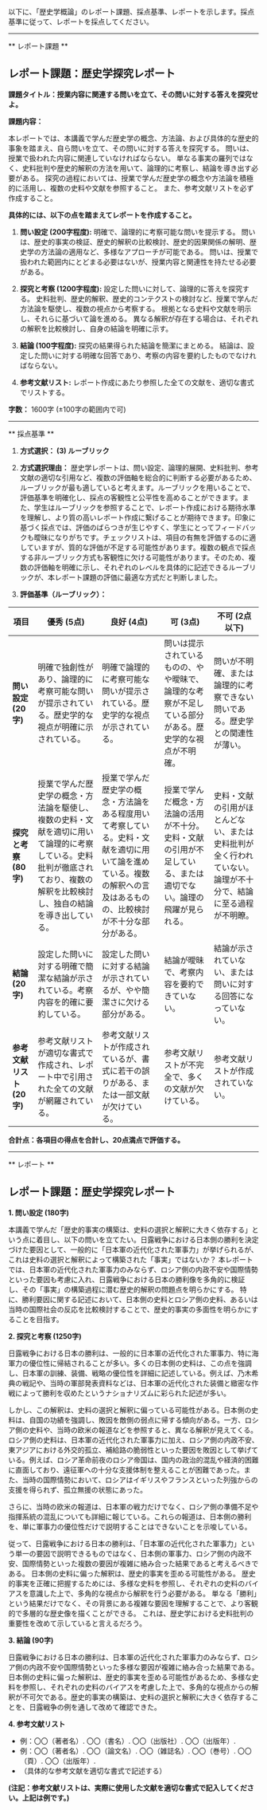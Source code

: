 以下に、「歴史学概論」のレポート課題、採点基準、レポートを示します。採点基準に従って、レポートを採点してください。

---------------------------------------
** レポート課題 **

## レポート課題：歴史学探究レポート

**課題タイトル：授業内容に関連する問いを立て、その問いに対する答えを探究せよ。**

**課題内容：**

本レポートでは、本講義で学んだ歴史学の概念、方法論、および具体的な歴史的事象を踏まえ、自ら問いを立て、その問いに対する答えを探究する。  問いは、授業で扱われた内容に関連していなければならない。  単なる事実の羅列ではなく、史料批判や歴史的解釈の方法を用いて、論理的に考察し、結論を導き出す必要がある。  探究の過程においては、授業で学んだ歴史学の概念や方法論を積極的に活用し、複数の史料や文献を参照すること。  また、参考文献リストを必ず作成すること。

**具体的には、以下の点を踏まえてレポートを作成すること。**

1. **問い設定 (200字程度):**  明確で、論理的に考察可能な問いを提示する。  問いは、歴史的事実の検証、歴史的解釈の比較検討、歴史的因果関係の解明、歴史学の方法論の適用など、多様なアプローチが可能である。  問いは、授業で扱われた範囲内にとどまる必要はないが、授業内容と関連性を持たせる必要がある。

2. **探究と考察 (1200字程度):**  設定した問いに対して、論理的に答えを探究する。  史料批判、歴史的解釈、歴史的コンテクストの検討など、授業で学んだ方法論を駆使し、複数の視点から考察する。  根拠となる史料や文献を明示し、それらに基づいて論を進める。  異なる解釈が存在する場合は、それぞれの解釈を比較検討し、自身の結論を明確に示す。

3. **結論 (100字程度):**  探究の結果得られた結論を簡潔にまとめる。  結論は、設定した問いに対する明確な回答であり、考察の内容を要約したものでなければならない。

4. **参考文献リスト:**  レポート作成にあたり参照した全ての文献を、適切な書式でリストする。


**字数：** 1600字 (±100字の範囲内で可)


---------------------------------------
** 採点基準 **

1. **方式選択： (3) ルーブリック**

2. **方式選択理由：**  歴史学レポートは、問い設定、論理的展開、史料批判、参考文献の適切な引用など、複数の評価軸を総合的に判断する必要があるため、ルーブリックが最も適していると考えます。ルーブリックを用いることで、評価基準を明確化し、採点の客観性と公平性を高めることができます。また、学生はルーブリックを参照することで、レポート作成における期待水準を理解し、より質の高いレポート作成に繋げることが期待できます。印象に基づく採点では、評価のばらつきが生じやすく、学生にとってフィードバックも曖昧になりがちです。チェックリストは、項目の有無を評価するのに適していますが、質的な評価が不足する可能性があります。複数の観点で採点する非ルーブリック方式も客観性に欠ける可能性があります。そのため、複数の評価軸を明確に示し、それぞれのレベルを具体的に記述できるルーブリックが、本レポート課題の評価に最適な方式だと判断しました。


3. **評価基準（ルーブリック）：**

| 項目 | 優秀 (5点) | 良好 (4点) | 可 (3点) | 不可 (2点以下) |
|---|---|---|---|---|
| **問い設定 (20字)** | 明確で独創性があり、論理的に考察可能な問いが提示されている。歴史学的な視点が明確に示されている。 | 明確で論理的に考察可能な問いが提示されている。歴史学的な視点が示されている。 | 問いは提示されているものの、やや曖昧で、論理的な考察が不足している部分がある。歴史学的な視点が不明確。 | 問いが不明確、または論理的に考察できない問いである。歴史学との関連性が薄い。 |
| **探究と考察 (80字)** | 授業で学んだ歴史学の概念・方法論を駆使し、複数の史料・文献を適切に用いて論理的に考察している。史料批判が徹底されており、複数の解釈を比較検討し、独自の結論を導き出している。 | 授業で学んだ歴史学の概念・方法論をある程度用いて考察している。史料・文献を適切に用いて論を進めている。複数の解釈への言及はあるものの、比較検討が不十分な部分がある。 | 授業で学んだ概念・方法論の活用が不十分。史料・文献の引用が不足している、または適切でない。論理の飛躍が見られる。 | 史料・文献の引用がほとんどない、または史料批判が全く行われていない。論理が不十分で、結論に至る過程が不明瞭。 |
| **結論 (20字)** | 設定した問いに対する明確で簡潔な結論が示されている。考察内容を的確に要約している。 | 設定した問いに対する結論が示されているが、やや簡潔さに欠ける部分がある。 | 結論が曖昧で、考察内容を要約できていない。 | 結論が示されていない、または問いに対する回答になっていない。 |
| **参考文献リスト (20字)** | 参考文献リストが適切な書式で作成され、レポート中で引用された全ての文献が網羅されている。 | 参考文献リストが作成されているが、書式に若干の誤りがある、または一部文献が欠けている。 | 参考文献リストが不完全で、多くの文献が欠けている。 | 参考文献リストが作成されていない。 |


**合計点：各項目の得点を合計し、20点満点で評価する。**


---------------------------------------
** レポート **
## レポート課題：歴史学探究レポート

**1. 問い設定 (180字)**

本講義で学んだ「歴史的事実の構築は、史料の選択と解釈に大きく依存する」という点に着目し、以下の問いを立てたい。日露戦争における日本側の勝利を決定づけた要因として、一般的に「日本軍の近代化された軍事力」が挙げられるが、これは史料の選択と解釈によって構築された「事実」ではないか？  本レポートでは、日本軍の近代化された軍事力のみならず、ロシア側の内政不安や国際情勢といった要因も考慮に入れ、日露戦争における日本の勝利像を多角的に検証し、その「事実」の構築過程に潜む歴史的解釈の問題点を明らかにする。  特に、勝利要因に関する記述において、日本側の史料とロシア側の史料、あるいは当時の国際社会の反応を比較検討することで、歴史的事実の多面性を明らかにすることを目指す。


**2. 探究と考察 (1250字)**

日露戦争における日本の勝利は、一般的に日本軍の近代化された軍事力、特に海軍力の優位性に帰結されることが多い。多くの日本側の史料は、この点を強調し、日本軍の訓練、装備、戦略の優位性を詳細に記述している。例えば、乃木希典の戦記や、当時の軍部発表資料などは、日本軍の近代化された装備と緻密な作戦によって勝利を収めたというナショナリズムに彩られた記述が多い。

しかし、この解釈は、史料の選択と解釈に偏っている可能性がある。日本側の史料は、自国の功績を強調し、敗因を敵側の弱点に帰する傾向がある。一方、ロシア側の史料や、当時の欧米の報道などを参照すると、異なる解釈が見えてくる。ロシア側の史料は、日本軍の近代化された軍事力に加え、ロシア側の内政不安、東アジアにおける外交的孤立、補給路の脆弱性といった要因を敗因として挙げている。例えば、ロシア革命前夜のロシア帝国は、国内の政治的混乱や経済的困難に直面しており、遠征軍への十分な支援体制を整えることが困難であった。また、当時の国際情勢において、ロシアはイギリスやフランスといった列強からの支援を得られず、孤立無援の状態にあった。

さらに、当時の欧米の報道は、日本軍の戦力だけでなく、ロシア側の準備不足や指揮系統の混乱についても詳細に報じている。これらの報道は、日本側の勝利を、単に軍事力の優位性だけで説明することはできないことを示唆している。

従って、日露戦争における日本の勝利は、「日本軍の近代化された軍事力」という単一の要因で説明できるものではなく、日本側の軍事力、ロシア側の内政不安、国際情勢といった複数の要因が複雑に絡み合った結果であると考えるべきである。  日本側の史料に偏った解釈は、歴史的事実を歪める可能性がある。  歴史的事実を正確に把握するためには、多様な史料を参照し、それぞれの史料のバイアスを意識した上で、多角的な視点から解釈を行う必要がある。  単なる「勝利」という結果だけでなく、その背景にある複雑な要因を理解することで、より客観的で多層的な歴史像を描くことができる。  これは、歴史学における史料批判の重要性を改めて示していると言えるだろう。


**3. 結論 (90字)**

日露戦争における日本の勝利は、日本軍の近代化された軍事力のみならず、ロシア側の内政不安や国際情勢といった多様な要因が複雑に絡み合った結果である。日本側の史料に偏った解釈は、歴史的事実を歪める可能性があるため、多様な史料を参照し、それぞれの史料のバイアスを考慮した上で、多角的な視点からの解釈が不可欠である。歴史的事実の構築は、史料の選択と解釈に大きく依存することを、日露戦争の例を通して改めて確認できた。


**4. 参考文献リスト**

* 例：〇〇（著者名）. 〇〇（書名）. 〇〇（出版社）. 〇〇（出版年）.
* 例：〇〇（著者名）. 〇〇（論文名）. 〇〇（雑誌名）. 〇〇（巻号）. 〇〇（頁）. 〇〇（出版年）.
* （具体的な参考文献を適切な書式で記述する）


**(注記：参考文献リストは、実際に使用した文献を適切な書式で記入してください。上記は例です。)**


